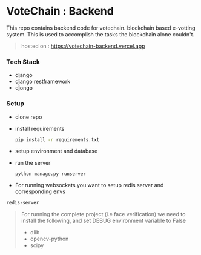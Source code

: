 # VoteChain : Backend

This repo contains backend code for votechain. blockchain based e-votting system. This is used to accomplish the tasks the blockchain alone couldn't.

> hosted on : https://votechain-backend.vercel.app

### Tech Stack

- django
- django restframework
- djongo

### Setup

- clone repo
- install requirements

  ```bash
  pip install -r requirements.txt
  ```

- setup environment and database
- run the server

  ```
  python manage.py runserver
  ```

- For running websockets you want to setup redis server and corresponding envs

```bash
redis-server
```

> For running the complete project (i.e face verification) we need to install the following, and set DEBUG environment variable to False
> - dlib
> - opencv-python
> - scipy
